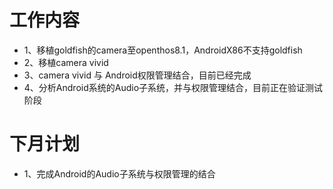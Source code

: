 # 工作内容
- 1、移植goldfish的camera至openthos8.1，AndroidX86不支持goldfish
- 2、移植camera vivid
- 3、camera vivid 与 Android权限管理结合，目前已经完成
- 4、分析Android系统的Audio子系统，并与权限管理结合，目前正在验证测试阶段

# 下月计划
- 1、完成Android的Audio子系统与权限管理的结合
